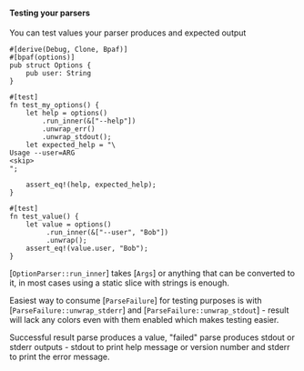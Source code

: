 #### Testing your parsers

You can test values your parser produces and expected output

```no_run
#[derive(Debug, Clone, Bpaf)]
#[bpaf(options)]
pub struct Options {
    pub user: String
}

#[test]
fn test_my_options() {
    let help = options()
        .run_inner(&["--help"])
        .unwrap_err()
        .unwrap_stdout();
    let expected_help = "\
Usage --user=ARG
<skip>
";

    assert_eq!(help, expected_help);
}

#[test]
fn test_value() {
    let value = options()
         .run_inner(&["--user", "Bob"])
         .unwrap();
    assert_eq!(value.user, "Bob");
}
```

[`OptionParser::run_inner`] takes [`Args`] or anything that can be converted to it, in most
cases using a static slice with strings is enough.

Easiest way to consume [`ParseFailure`] for testing purposes is with
[`ParseFailure::unwrap_stderr`] and [`ParseFailure::unwrap_stdout`] - result will lack any colors
even with them enabled which makes testing easier.

Successful result parse produces a value, "failed" parse produces stdout or stderr outputs -
stdout to print help message or version number and stderr to print the error message.
